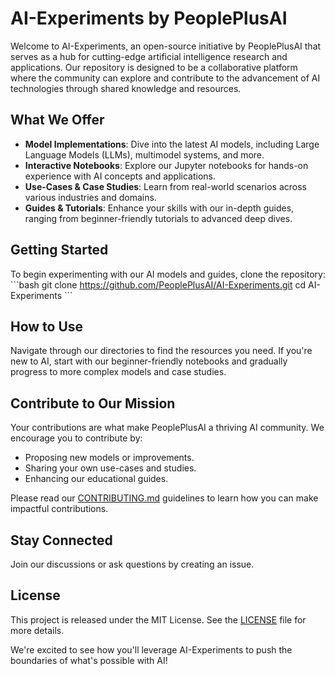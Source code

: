 # AI-Experiments by PeoplePlusAI

Welcome to AI-Experiments, an open-source initiative by PeoplePlusAI that serves as a hub for cutting-edge artificial intelligence research and applications. Our repository is designed to be a collaborative platform where the community can explore and contribute to the advancement of AI technologies through shared knowledge and resources.

## What We Offer

- **Model Implementations**: Dive into the latest AI models, including Large Language Models (LLMs), multimodel systems, and more.
- **Interactive Notebooks**: Explore our Jupyter notebooks for hands-on experience with AI concepts and applications.
- **Use-Cases & Case Studies**: Learn from real-world scenarios across various industries and domains.
- **Guides & Tutorials**: Enhance your skills with our in-depth guides, ranging from beginner-friendly tutorials to advanced deep dives.

## Getting Started

To begin experimenting with our AI models and guides, clone the repository:
\```bash
git clone https://github.com/PeoplePlusAI/AI-Experiments.git
cd AI-Experiments
\```

## How to Use

Navigate through our directories to find the resources you need. If you're new to AI, start with our beginner-friendly notebooks and gradually progress to more complex models and case studies.

## Contribute to Our Mission

Your contributions are what make PeoplePlusAI a thriving AI community. We encourage you to contribute by:

- Proposing new models or improvements.
- Sharing your own use-cases and studies.
- Enhancing our educational guides.

Please read our [CONTRIBUTING.md](CONTRIBUTING.md) guidelines to learn how you can make impactful contributions.

## Stay Connected

Join our discussions or ask questions by creating an issue.

## License

This project is released under the MIT License. See the [LICENSE](LICENSE) file for more details.

We're excited to see how you'll leverage AI-Experiments to push the boundaries of what's possible with AI!
